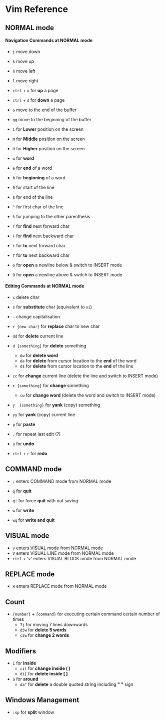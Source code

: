 # Vim Reference


## NORMAL mode


#### Navigation Commands at NORMAL mode

- `j` move down
- `k` move up
- `h` move left
- `l` move right


- `ctrl` + `u` for **up** a page
- `ctrl` + `d` for **down** a page
- `G` move to the end of the buffer
- `gg` move to the beginning of the buffer
- `L` for **Lower** position on the screen
- `M` for **Middle** position on the screen
- `H` for **Higher** position on the screen



- `w` for **word**
- `e` for **end** of a word
- `b` for **beginning** of a word


- `0` for start of the line
- `$` for end of the line
- `^` for first char of the line
- `%` for jumping to the other parenthesis


- `f` for **find** next forward char
- `F` for **find** next backward char
- `t` for **to** next forward char
- `T` for **to** next backward char


- `o` for **open** a newline below & switch to INSERT mode
- `O` for **open** a newline above & switch to INSERT mode


#### Editing Commands at NORMAL mode


- `x` delete char
- `s` for **substitute** char (equivalent to `xi`)
- `~` change capitalisation
- `r {new char}` for **replace** char to new char
- `dd` for **delete** current line
- `d {something}` for **delete** something
    - `dw` for **delete word**
    - `de` for **delete** from cursor location to the **end** of the word
    - `d$` for **delete** from cursor location to the **end** of the line
- `cc` for **change** current line (delete the line and switch to INSERT mode)
- `c {something}` for **change** something
    - `cw` for **change word** (delete the word and switch to INSERT mode)
- `y  {something}` for **yank** (copy) something
- `yy` for **yank** (copy) current line
- `p` for **paste**
- `.` for repeat last edit (?)


- `u` for **undo**
- `ctrl` + `r` for **redo**

## COMMAND mode

- `:` enters COMMAND mode from NORMAL mode


- `q` for **quit**
- `q!` for force **quit** with out saving
- `w` for **write**
- `wq` for **write and quit**



## VISUAL mode

- `v` enters VISUAL mode from NORMAL mode
- `V` enters VISUAL LINE mode from NORMAL mode
- `ctrl` + 'v' enters VISUAL BLOCK mode from NORMAL mode

## REPLACE mode

- `R` enters REPLACE mode from NORMAL mode


## Count

- `{number}` + `{command}` for executing certain command certain number of times
    - `7j` for moving 7 lines downwards
    - `d5w` for **delete 5 words**
    - `c2w` for **change 2 words**

## Modifiers

- `i` for **inside**
    - `ci(` for **change inside ( )**
    - `di[` for **delete inside [ ]**
- `a` for **around**
    - `da"` for **delete** a double quoted string including **" "** sign

## Windows Management

- `:sp` for **split** window
